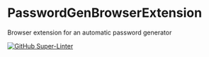 # PasswordGenBrowserExtension
Browser extension for an automatic password generator

[![GitHub Super-Linter](https://github.com/fherchuk/PasswordGenBrowserExtension/actions/workflows/linter.yml/badge.svg)](https://github.com/marketplace/actions/super-linter)
